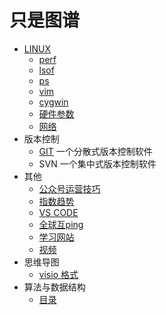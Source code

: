 # 只是图谱

* [LINUX](./doc/linux)
    - [perf](./doc/linux/lsof.md) 
    - [lsof](./doc/linux/lsof.md)
    - [ps](./doc/linux/ps.md)
    - [vim](./doc/linux/vim.md)
    - [cygwin](./doc/linux/cygwin.doc)
    - [硬件参数](./doc/linux/latency.md)
    - [网络](./doc/linux/net.md)
* 版本控制  
    - [GIT](./doc/revisionControl/git/readme.md) 一个分散式版本控制软件  
    - SVN 一个集中式版本控制软件  
* 其他  
    - [公众号运营技巧](./doc/other/weixin_skill.md)    
    - [指数趋势](./doc/other/trends.md)  
    - [VS CODE](./doc/other/visual_studio_code.md)
    - [全球互ping](./doc/other/global_ping_statistics.md)
    - [学习网站](./doc/other/study.md)
    - [视频](./doc/other/video.md)
* 思维导图
    - [visio 格式](./doc/other/mind.md)
* 算法与数据结构
    - [目录](./doc/datastruct/menu.md)
